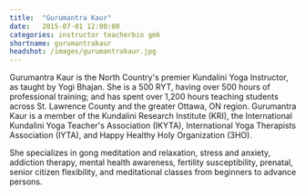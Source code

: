 ```yaml
---
title:  "Gurumantra Kaur"
date:   2015-07-01 12:00:00
categories: instructor teacherbio gmk
shortname: gurumantrakaur
headshot: /images/gurumantrakaur.jpg
---
```

Gurumantra Kaur is the North Country's premier Kundalini Yoga Instructor, as taught by Yogi Bhajan. 
She is a 500 RYT, having over 500 hours of professional training; and has spent over 1,200 hours 
teaching students across St. Lawrence County and the greater Ottawa, ON region. Gurumantra Kaur is 
a member of the Kundalini Research Institute (KRI), the International Kundalini Yoga Teacher's Association (IKYTA), International Yoga Therapists Association (IYTA), and Happy Healthy Holy Organization (3HO).

She specializes in gong meditation and relaxation, stress and anxiety, addiction therapy, mental health awareness, fertility susceptibility, prenatal, senior citizen flexibility, and meditational classes from beginners to advance persons.
